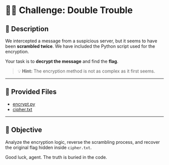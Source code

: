 # 🕵️‍♂️ Challenge: Double Trouble

## 📜 Description
We intercepted a message from a suspicious server, but it seems to have been **scrambled twice**. We have included the Python script used for the encryption.

Your task is to **decrypt the message** and find the **flag**.

> 💡 **Hint:** The encryption method is not as complex as it first seems.

---

## 📂 Provided Files

- [encrypt.py](encrypt.py)
- [cipher.txt](cipher.txt)

---

## 🎯 Objective

Analyze the encryption logic, reverse the scrambling process, and recover the original flag hidden inside `cipher.txt`.

Good luck, agent. The truth is buried in the code.
